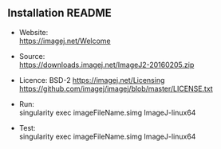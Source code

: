## Installation README

* Website:  
            https://imagej.net/Welcome
* Source:   
            https://downloads.imagej.net/ImageJ2-20160205.zip

* Licence:  BSD-2
            https://imagej.net/Licensing
            https://github.com/imagej/imagej/blob/master/LICENSE.txt
* Run:      
            singularity exec imageFileName.simg ImageJ-linux64

* Test:     
            singularity exec imageFileName.simg ImageJ-linux64
